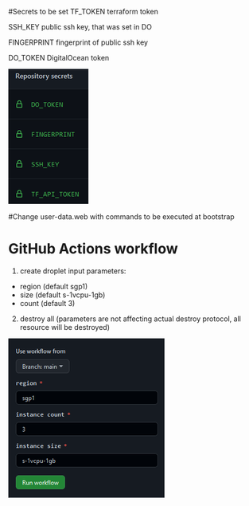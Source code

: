 #Secrets to be set
TF_TOKEN terraform token

SSH_KEY public ssh key, that was set in DO

FINGERPRINT fingerprint of public ssh key

DO_TOKEN DigitalOcean token

![img_1.png](img_1.png)


#Change user-data.web with commands to be executed at bootstrap

# GitHub Actions workflow
1. create droplet
input parameters:
- region (default sgp1)
- size (default s-1vcpu-1gb)
- count (default 3)
2. destroy all (parameters are not affecting actual destroy protocol, all resource will be destroyed)

![img.png](img.png)